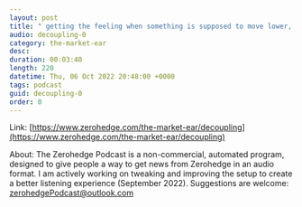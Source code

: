 ```yaml
---
layout: post
title: " getting the feeling when something is supposed to move lower, but it refuses..."
audio: decoupling-0
category: the-market-ear
desc: 
duration: 00:03:40
length: 220
datetime: Thu, 06 Oct 2022 20:48:00 +0000
tags: podcast
guid: decoupling-0
order: 0
---
```



Link: [https://www.zerohedge.com/the-market-ear/decoupling](https://www.zerohedge.com/the-market-ear/decoupling)

About: The Zerohedge Podcast is a non-commercial, automated program, designed to give people a way to get news from Zerohedge in an audio format.  I am actively working on tweaking and improving the setup to create a better listening experience (September 2022).  Suggestions are welcome: [zerohedgePodcast@outlook.com](mailto:zerohedgePodcast@outlook.com)